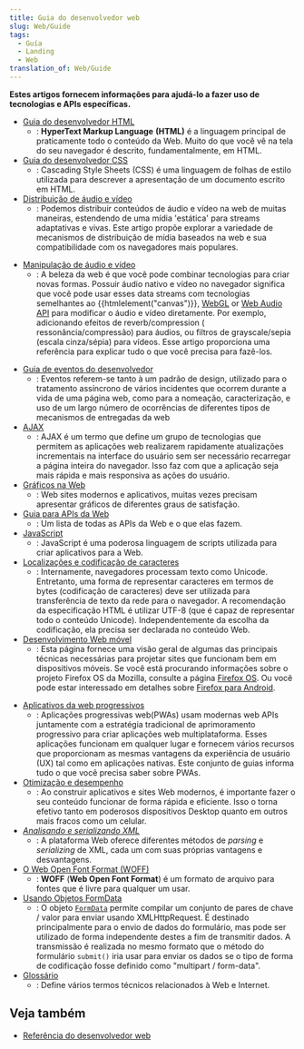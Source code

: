 ```yaml
---
title: Guia do desenvolvedor web
slug: Web/Guide
tags:
  - Guía
  - Landing
  - Web
translation_of: Web/Guide
---
```

**Estes artigos fornecem informações para ajudá-lo a fazer uso de tecnologias e APIs específicas.**

- [Guia do desenvolvedor HTML](/pt-BR/docs/Aprender/HTML)
  - : **HyperText Markup Language** **(HTML)** é a linguagem principal de praticamente todo o conteúdo da Web. Muito do que você vê na tela do seu navegador é descrito, fundamentalmente, em HTML.
- [Guia do desenvolvedor CSS](/pt-BR/docs/Web/Guide/CSS)
  - : Cascading Style Sheets (CSS) é uma linguagem de folhas de estilo utilizada para descrever a apresentação de um documento escrito em HTML.
- [Distribuição de áudio e vídeo](/pt-BR/docs/Web/Guide/CSS)
  - : Podemos distribuir conteúdos de áudio e vídeo na web de muitas maneiras, estendendo de uma mídia 'estática' para streams adaptativas e vivas. Este artigo propõe explorar a variedade de mecanismos de distribuição de mídia baseados na web e sua compatibilidade com os navegadores mais populares.

<!---->

- [Manipulação de áudio e vídeo](/pt-BR/docs/Web/Guide/Audio_and_video_manipulation)
  - : A beleza da web é que você pode combinar tecnologias para criar novas formas. Possuir áudio nativo e vídeo no navegador significa que você pode usar esses data streams com tecnologias semelhantes ao {{htmlelement("canvas")}}, [WebGL](/pt-BR/docs/Web/WebGL) or [Web Audio API](/pt-BR/docs/Web/API/Web_Audio_API) para modificar o áudio e vídeo diretamente. Por exemplo, adicionando efeitos de reverb/compression ( ressonância/compressão) para áudios, ou filtros de grayscale/sepia (escala cinza/sépia) para vídeos. Esse artigo proporciona uma referência para explicar tudo o que você precisa para fazê-los.

<!---->

- [Guia de eventos do desenvolvedor](/pt-BR/docs/Web/Guide/Events)
  - : Eventos referem-se tanto à um padrão de design, utilizado para o tratamento assíncrono de vários incidentes que ocorrem durante a vida de uma página web, como para a nomeação, caracterização, e uso de um largo número de ocorrências de diferentes tipos de mecanismos de entregadas da web
- [AJAX](/pt-BR/docs/Web/Guide/AJAX)
  - : AJAX é um termo que define um grupo de tecnologias que permitem as aplicações web realizarem rapidamente atualizações incrementais na interface do usuário sem ser necessário recarregar a página inteira do navegador. Isso faz com que a aplicação seja mais rápida e mais responsiva as ações do usuário.
- [Gráficos na Web](/pt-BR/docs/Web/Guide/Graphics)
  - : Web sites modernos e aplicativos, muitas vezes precisam apresentar gráficos de diferentes graus de satisfação.
- [Guia para APIs da Web](/pt-BR/docs/Web/Guide/API)
  - : Um lista de todas as APIs da Web e o que elas fazem.
- [JavaScript](/pt-BR/docs/Web/JavaScript "/en-US/docs/JavaScript")
  - : JavaScript é uma poderosa linguagem de scripts utilizada para criar aplicativos para a Web.
- [Localizações e codificação de caracteres](/pt-BR/docs/Localizations_and_character_encodings)
  - : Internamente, navegadores processam texto como Unicode. Entretanto, uma forma de representar caracteres em termos de bytes (codificação de caracteres) deve ser utilizada para transferência de texto da rede para o navegador. A recomendação da especificação HTML é utilizar UTF-8 (que é capaz de representar todo o conteúdo Unicode). Independentemente da escolha da codificação, ela precisa ser declarada no conteúdo Web.
- [Desenvolvimento Web móvel](/pt-BR/docs/Web/Guide/Mobile)
  - : Esta página fornece uma visão geral de algumas das principais técnicas necessárias para projetar sites que funcionam bem em dispositivos móveis. Se você está procurando informações sobre o projeto Firefox OS da Mozilla, consulte a página [Firefox OS](/en/Mozilla/Firefox_OS "Boot to Gecko"). Ou você pode estar interessado em detalhes sobre [Firefox para Android](/en/Mozilla/Firefox_for_Android).

<!---->

- [Aplicativos da web progressivos](https://developer.mozilla.org/en-US/Apps/Progressive#Core_PWA_guides)
  - : Aplicações progressivas web(PWAs) usam modernas web APIs juntamente com a estratégia tradicional de aprimoramento progressivo para criar aplicações web multiplataforma. Esses aplicações funcionam em qualquer lugar e fornecem vários recursos que proporcionam as mesmas vantagens da experiência de usuário (UX) tal como em aplicações nativas. Este conjunto de guias informa tudo o que você precisa saber sobre PWAs.
- [Otimização e desempenho](/pt-BR/docs/Web/Guide/Performance)
  - : Ao construir aplicativos e sites Web modernos, é importante fazer o seu conteúdo funcionar de forma rápida e eficiente. Isso o torna efetivo tanto em poderosos dispositivos Desktop quanto em outros mais fracos como um celular.
- [_Analisando e serializando XML_](/pt-BR/docs/Web/Guide/Parsing_and_serializing_XML)
  - : A plataforma Web oferece diferentes métodos de _parsing_ e _serializing_ de XML, cada um com suas próprias vantagens e desvantagens.
- [O Web Open Font Format (WOFF)](/pt-BR/docs/Web/Guide/WOFF)
  - : **WOFF** (**Web Open Font Format**) é um formato de arquivo para fontes que é livre para qualquer um usar.
- [Usando Objetos FormData](/pt-BR/docs/Web/Guide/Using_FormData_Objects)
  - : O objeto [`FormData`](/en/DOM/XMLHttpRequest/FormData) permite compilar um conjunto de pares de chave / valor para enviar usando XMLHttpRequest. É destinado principalmente para o envio de dados do formulário, mas pode ser utilizado de forma independente destes a fim de transmitir dados. A transmissão é realizada no mesmo formato que o método do formulário `submit()` iria usar para enviar os dados se o tipo de forma de codificação fosse definido como "multipart / form-data".
- [Glossário](/pt-BR/docs/Glossary)
  - : Define vários termos técnicos relacionados à Web e Internet.

## Veja também

- [Referência do desenvolvedor web](/pt-BR/docs/Web/Reference "/en-US/docs/Web/Reference")
